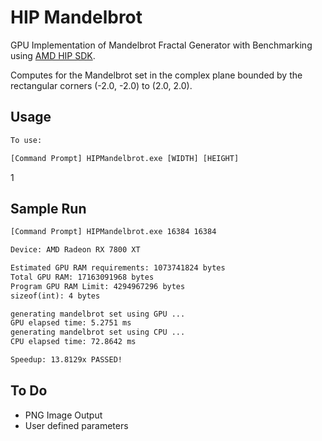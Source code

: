 # HIP Mandelbrot
GPU Implementation of Mandelbrot Fractal Generator with Benchmarking using [AMD HIP SDK](https://github.com/ROCm-Developer-Tools/HIP).

Computes for the Mandelbrot set in the complex plane bounded by the rectangular corners (-2.0, -2.0) to (2.0, 2.0).

## Usage
```cmd
To use:

[Command Prompt] HIPMandelbrot.exe [WIDTH] [HEIGHT]
```
1
## Sample Run

```cmd
[Command Prompt] HIPMandelbrot.exe 16384 16384

Device: AMD Radeon RX 7800 XT

Estimated GPU RAM requirements: 1073741824 bytes
Total GPU RAM: 17163091968 bytes
Program GPU RAM Limit: 4294967296 bytes
sizeof(int): 4 bytes

generating mandelbrot set using GPU ...
GPU elapsed time: 5.2751 ms
generating mandelbrot set using CPU ...
CPU elapsed time: 72.8642 ms

Speedup: 13.8129x PASSED!
```

## To Do

- PNG Image Output
- User defined parameters
